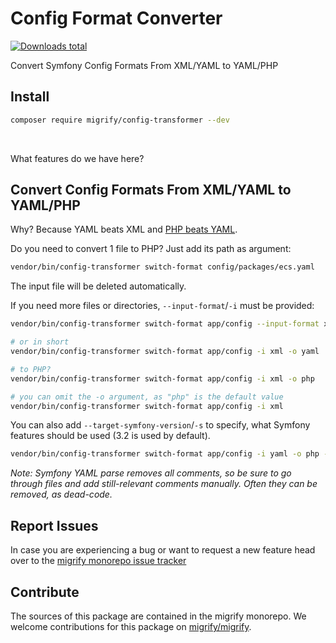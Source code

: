 # Config Format Converter

[![Downloads total](https://img.shields.io/packagist/dt/migrify/config-transformer.svg?style=flat-square)](https://packagist.org/packages/migrify/config-transformer/stats)

Convert Symfony Config Formats From XML/YAML to YAML/PHP

## Install

```bash
composer require migrify/config-transformer --dev
```

<br>

What features do we have here?

## Convert Config Formats From XML/YAML to YAML/PHP

Why? Because YAML beats XML and [PHP beats YAML](https://tomasvotruba.com/blog/2020/07/16/10-cool-features-you-get-after-switching-from-yaml-to-php-configs/).

Do you need to convert 1 file to PHP? Just add its path as argument:

```bash
vendor/bin/config-transformer switch-format config/packages/ecs.yaml
```

The input file will be deleted automatically.

If you need more files or directories, `--input-format`/`-i` must be provided:

```bash
vendor/bin/config-transformer switch-format app/config --input-format xml --output-format yaml

# or in short
vendor/bin/config-transformer switch-format app/config -i xml -o yaml

# to PHP?  
vendor/bin/config-transformer switch-format app/config -i xml -o php

# you can omit the -o argument, as "php" is the default value
vendor/bin/config-transformer switch-format app/config -i xml
```

You can also add `--target-symfony-version`/`-s` to specify, what Symfony features should be used (3.2 is used by default).

```bash
vendor/bin/config-transformer switch-format app/config -i yaml -o php -s 3.3
```

*Note: Symfony YAML parse removes all comments, so be sure to go through files and add still-relevant comments manually. Often they can be removed, as dead-code.*

## Report Issues

In case you are experiencing a bug or want to request a new feature head over to the [migrify monorepo issue tracker](https://github.com/migrify/migrify/issues)

## Contribute

The sources of this package are contained in the migrify monorepo. We welcome contributions for this package on [migrify/migrify](https://github.com/migrify/migrify).
